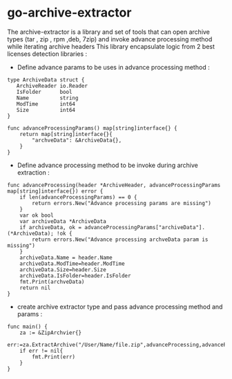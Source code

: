 # go-archive-extractor

The archive-extractor is a library and set of tools
that can open archive types (tar , zip , rpm ,deb, 7zip) and invoke advance processing method
while iterating archive headers
This library encapsulate logic from 2 best licenses detection libraries :

- Define advance params to be uses in advance processing method :
 ```
type ArchiveData struct {
	ArchiveReader io.Reader
	IsFolder      bool
	Name          string
	ModTime       int64
	Size          int64
}
```
```
func advanceProcessingParams() map[string]interface{} {
	return map[string]interface{}{
		"archveData": &ArchiveData{},
	}
}
```
- Define advance processing method to be invoke during archive extraction :
```
func advanceProcessing(header *ArchiveHeader, advanceProcessingParams map[string]interface{}) error {
	if len(advanceProcessingParams) == 0 {
		return errors.New("Advance processing params are missing")
	}
	var ok bool
	var archiveData *ArchiveData
	if archiveData, ok = advanceProcessingParams["archiveData"].(*ArchiveData); !ok {
		return errors.New("Advance processing archveData param is missing")
	}
	archiveData.Name = header.Name
	archiveData.ModTime=header.ModTime
	archiveData.Size=header.Size
	archiveData.IsFolder=header.IsFolder
 	fmt.Print(archveData)
	return nil
}
```
- create archive extractor type and pass advance processing method and params :
```
func main() {
	za := &ZipArchvier{}
	err:=za.ExtractArchive("/User/Name/file.zip",advanceProcessing,advanceProcessingParams())
	if err != nil{
		fmt.Print(err)
	}
}
```
